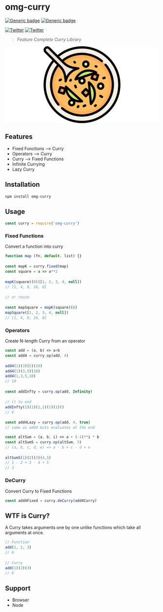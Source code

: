 # omg-curry

[![Generic badge](https://img.shields.io/badge/build-success-brightgreen.svg)](https://shields.io/) [![Generic badge](https://img.shields.io/badge/tests-100%25-brightgreen.svg)](https://shields.io/) 

[![Twitter](https://img.shields.io/twitter/url?url=https%3A%2F%2Fshields.io)](https://ctt.ac/MabC3)
[![Twitter](https://img.shields.io/twitter/follow/KarmakarDebdut?label=Follow)](https://twitter.com/KarmakarDebdut)

> _Feature Complete Curry Library_

![Logo](/assets/logo.png)

## Features

- Fixed Functions ⟶ Curry
- Operators ⟶ Curry
- Curry ⟶ Fixed Functions
- Infinite Currying
- Lazy Curry

## Installation

```sh
npm install omg-curry
```

## Usage

```js
const curry = require('omg-curry')
```

### Fixed Functions
Convert a function into curry

```js
function map (fn, default, list) {}

const mapK = curry.fixed(map)
const square = a => a**2

mapK(square)(0)([1, 2, 3, 4, null])
// [1, 4, 9, 16, 0]

// or reuse

const mapSquare = mapK(square)(0)
mapSquare([1, 2, 3, 4, null])
// [1, 4, 9, 16, 0]
```

### Operators

Create N-length Curry from an operator

```js
const add = (a, b) => a+b
const add4 = curry.op(add, 4)

add4(1)(3)(5)(10)
add4(1)(3,5)(10)
add4(1,3,5,10)
// 19

const addInfty = curry.op(add, Infinity)

// () to end
addInfty(1)(1)(1,1)(1)(1)()
// 6

const add4Lazy = curry.op(add, 4, true)
// same as add4 buts evaluates at the end
```

```js
const altSum = (a, b, i) => a + (-1)**i * b
const altSum5 = curry.op(altSum, 5)
// (a, b, c, d, e) => a - b + c - d + e

altSum5(1)(2)(3)(4,5)
// 1 - 2 + 3 - 4 + 5
// 3
```

### DeCurry

Convert Curry to Fixed Functions

```js
const add4Fixed = curry.deCurry(add4Curry)
```

## WTF is Curry?

A Curry takes arguments one by one unlike functions which take all arguments at once.

```js
// Function
add(1, 2, 3)
// 6

// Curry
add(1)(2)(3)
// 6
```

## Support

- Browser
- Node
